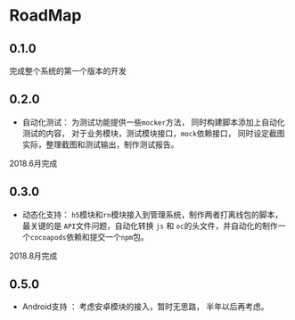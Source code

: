 
# RoadMap

## 0.1.0

完成整个系统的第一个版本的开发

## 0.2.0

* 自动化测试： 为测试功能提供一些`mocker`方法， 同时构建脚本添加上自动化测试的内容， 对于业务模块，测试模块接口，`mock`依赖接口， 同时设定截图实际，整理截图和测试输出，制作测试报告。

2018.6月完成

## 0.3.0

* 动态化支持： `h5`模块和`rn`模块接入到管理系统，制作两者打离线包的脚本，最关键的是 `API`文件问题，自动化转换 `js`  和 `oc`的头文件，并自动化的制作一个`cocoapods`依赖和提交一个`npm`包。

2018.8月完成

## 0.5.0

* Android支持 ： 考虑安卓模块的接入，暂时无思路， 半年以后再考虑。
